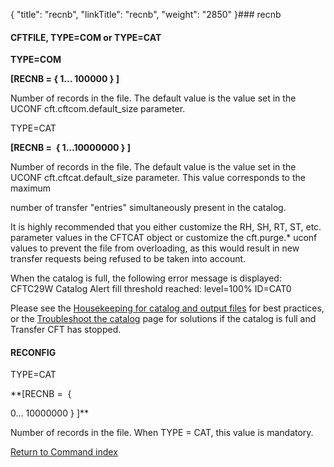 {
    "title": "recnb",
    "linkTitle": "recnb",
    "weight": "2850"
}### <span id="recnb"></span>recnb

#### CFTFILE, TYPE=COM or TYPE=CAT

**TYPE=COM**

**\[RECNB = { 1... 100000 } \]**

Number of records in the file. The default value is the value set in the UCONF cft.cftcom.default\_size parameter.

TYPE=CAT

**\[RECNB =  { 1...10000000 } \]**

Number of records in the file. The default value is the value set in the UCONF cft.cftcat.default\_size parameter. This value corresponds to the maximum
number of transfer "entries" simultaneously present in the catalog.

It is highly recommended that you either customize the RH, SH, RT, ST, etc. parameter values in the CFTCAT object or customize the cft.purge.\* uconf values to prevent the file from overloading, as this would result in new transfer requests being refused to be taken into account.

When the catalog is full, the following error message is displayed: CFTC29W Catalog Alert fill threshold reached: level=100% ID=CAT0

Please see the [Housekeeping for catalog and output files](../../../admin_intro/admin_monitoring_intro/housekeeping_catalog) for best practices, or the [Troubleshoot the catalog](../../../troubleshoot_intro/admin_troubleshooting_server/admin_troubleshooting_runtime/troubleshoot_catalog) page for solutions if the catalog is full and Transfer CFT has stopped.

#### RECONFIG

TYPE=CAT

**\[RECNB =  {
0... 10000000 } \]**

Number of records in the file. When TYPE = CAT, this value is mandatory.

[Return to Command index](../)
